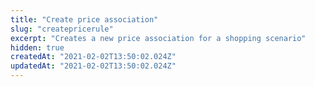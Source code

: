 ```yaml
---
title: "Create price association"
slug: "createpricerule"
excerpt: "Creates a new price association for a shopping scenario"
hidden: true
createdAt: "2021-02-02T13:50:02.024Z"
updatedAt: "2021-02-02T13:50:02.024Z"
---
```

